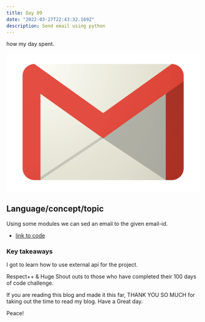 ```yaml
---
title: Day 09
date: "2022-03-27T22:43:32.169Z"
description: Send email using python
---
```


how my day spent.

![coding](./gmail.png)

## Language/concept/topic

Using some modules we can sed an email to the given email-id.

- [link to code](https://github.com/jay-2000/automation-python-miniprojects/blob/main/send_email.py)


### Key takeaways

I got to learn how to use external api for the project.




Respect++ & Huge Shout outs to those who have completed their 100 days of code challenge.

If you are reading this blog and made it this far, THANK YOU SO MUCH for taking out the time to read my blog. Have a Great day.

Peace!